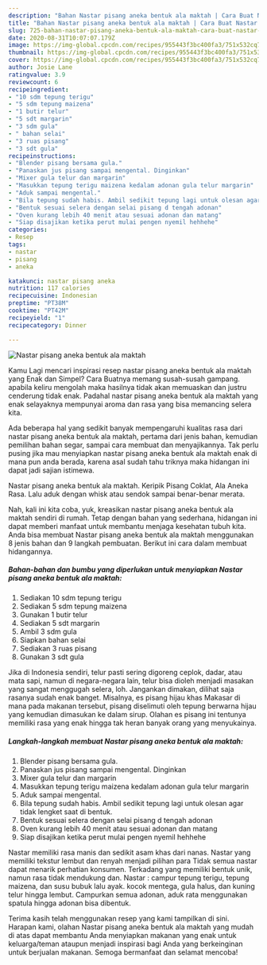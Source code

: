```yaml
---
description: "Bahan Nastar pisang aneka bentuk ala maktah | Cara Buat Nastar pisang aneka bentuk ala maktah Yang Enak Dan Mudah"
title: "Bahan Nastar pisang aneka bentuk ala maktah | Cara Buat Nastar pisang aneka bentuk ala maktah Yang Enak Dan Mudah"
slug: 725-bahan-nastar-pisang-aneka-bentuk-ala-maktah-cara-buat-nastar-pisang-aneka-bentuk-ala-maktah-yang-enak-dan-mudah
date: 2020-08-31T10:07:07.179Z
image: https://img-global.cpcdn.com/recipes/955443f3bc400fa3/751x532cq70/nastar-pisang-aneka-bentuk-ala-maktah-foto-resep-utama.jpg
thumbnail: https://img-global.cpcdn.com/recipes/955443f3bc400fa3/751x532cq70/nastar-pisang-aneka-bentuk-ala-maktah-foto-resep-utama.jpg
cover: https://img-global.cpcdn.com/recipes/955443f3bc400fa3/751x532cq70/nastar-pisang-aneka-bentuk-ala-maktah-foto-resep-utama.jpg
author: Josie Lane
ratingvalue: 3.9
reviewcount: 6
recipeingredient:
- "10 sdm tepung terigu"
- "5 sdm tepung maizena"
- "1 butir telur"
- "5 sdt margarin"
- "3 sdm gula"
- " bahan selai"
- "3 ruas pisang"
- "3 sdt gula"
recipeinstructions:
- "Blender pisang bersama gula."
- "Panaskan jus pisang sampai mengental. Dinginkan"
- "Mixer gula telur dan margarin"
- "Masukkan tepung terigu maizena kedalam adonan gula telur margarin"
- "Aduk sampai mengental."
- "Bila tepung sudah habis. Ambil sedikit tepung lagi untuk olesan agar tidak lengket saat di bentuk."
- "Bentuk sesuai selera dengan selai pisang d tengah adonan"
- "Oven kurang lebih 40 menit atau sesuai adonan dan matang"
- "Siap disajikan ketika perut mulai pengen nyemil hehhehe"
categories:
- Resep
tags:
- nastar
- pisang
- aneka

katakunci: nastar pisang aneka 
nutrition: 117 calories
recipecuisine: Indonesian
preptime: "PT38M"
cooktime: "PT42M"
recipeyield: "1"
recipecategory: Dinner

---
```



![Nastar pisang aneka bentuk ala maktah](https://img-global.cpcdn.com/recipes/955443f3bc400fa3/751x532cq70/nastar-pisang-aneka-bentuk-ala-maktah-foto-resep-utama.jpg)

Kamu Lagi mencari inspirasi resep nastar pisang aneka bentuk ala maktah yang Enak dan Simpel? Cara Buatnya memang susah-susah gampang. apabila keliru mengolah maka hasilnya tidak akan memuaskan dan justru cenderung tidak enak. Padahal nastar pisang aneka bentuk ala maktah yang enak selayaknya mempunyai aroma dan rasa yang bisa memancing selera kita.

Ada beberapa hal yang sedikit banyak mempengaruhi kualitas rasa dari nastar pisang aneka bentuk ala maktah, pertama dari jenis bahan, kemudian pemilihan bahan segar, sampai cara membuat dan menyajikannya. Tak perlu pusing jika mau menyiapkan nastar pisang aneka bentuk ala maktah enak di mana pun anda berada, karena asal sudah tahu triknya maka hidangan ini dapat jadi sajian istimewa.

Nastar pisang aneka bentuk ala maktah. Keripik Pisang Coklat, Ala Aneka Rasa. Lalu aduk dengan whisk atau sendok sampai benar-benar merata.


Nah, kali ini kita coba, yuk, kreasikan nastar pisang aneka bentuk ala maktah sendiri di rumah. Tetap dengan bahan yang sederhana, hidangan ini dapat memberi manfaat untuk membantu menjaga kesehatan tubuh kita. Anda bisa membuat Nastar pisang aneka bentuk ala maktah menggunakan 8 jenis bahan dan 9 langkah pembuatan. Berikut ini cara dalam membuat hidangannya.

<!--inarticleads1-->

##### Bahan-bahan dan bumbu yang diperlukan untuk menyiapkan Nastar pisang aneka bentuk ala maktah:

1. Sediakan 10 sdm tepung terigu
1. Sediakan 5 sdm tepung maizena
1. Gunakan 1 butir telur
1. Sediakan 5 sdt margarin
1. Ambil 3 sdm gula
1. Siapkan  bahan selai
1. Sediakan 3 ruas pisang
1. Gunakan 3 sdt gula


Jika di Indonesia sendiri, telur pasti sering digoreng ceplok, dadar, atau mata sapi, namun di negara-negara lain, telur bisa dioleh menjadi masakan yang sangat menggugah selera, loh. Jangankan dimakan, dilihat saja rasanya sudah enak banget. Misalnya, es pisang hijau khas Makasar di mana pada makanan tersebut, pisang diselimuti oleh tepung berwarna hijau yang kemudian dimasukan ke dalam sirup. Olahan es pisang ini tentunya memiliki rasa yang enak hingga tak heran banyak orang yang menyukainya. 

<!--inarticleads2-->

##### Langkah-langkah membuat Nastar pisang aneka bentuk ala maktah:

1. Blender pisang bersama gula.
1. Panaskan jus pisang sampai mengental. Dinginkan
1. Mixer gula telur dan margarin
1. Masukkan tepung terigu maizena kedalam adonan gula telur margarin
1. Aduk sampai mengental.
1. Bila tepung sudah habis. Ambil sedikit tepung lagi untuk olesan agar tidak lengket saat di bentuk.
1. Bentuk sesuai selera dengan selai pisang d tengah adonan
1. Oven kurang lebih 40 menit atau sesuai adonan dan matang
1. Siap disajikan ketika perut mulai pengen nyemil hehhehe


Nastar memiliki rasa manis dan sedikit asam khas dari nanas. Nastar yang memiliki tekstur lembut dan renyah menjadi pilihan para Tidak semua nastar dapat menarik perhatian konsumen. Terkadang yang memiliki bentuk unik, namun rasa tidak mendukung dan. Nastar : campur tepung terigu, tepung maizena, dan susu bubuk lalu ayak. kocok mentega, gula halus, dan kuning telur hingga lembut. Campurkan semua adonan, aduk rata menggunakan spatula hingga adonan bisa dibentuk. 

Terima kasih telah menggunakan resep yang kami tampilkan di sini. Harapan kami, olahan Nastar pisang aneka bentuk ala maktah yang mudah di atas dapat membantu Anda menyiapkan makanan yang enak untuk keluarga/teman ataupun menjadi inspirasi bagi Anda yang berkeinginan untuk berjualan makanan. Semoga bermanfaat dan selamat mencoba!
